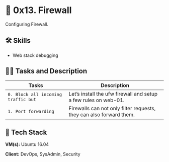 
# 🦾 0x13. Firewall

Configuring Firewall.

## 🛠 Skills
- Web stack debugging

## 👨‍💻 Tasks and Description
| Tasks             | Description                                                                |
| ----------------- | ------------------------------------------------------------------ |
| `0. Block all incoming traffic but` | Let’s install the ufw firewall and setup a few rules on web-01. |
| `1. Port forwarding`| Firewalls can not only filter requests, they can also forward them. |

## 🚀 Tech Stack

**VM(s):** Ubuntu 16.04

**Client:** DevOps, SysAdmin, Security
